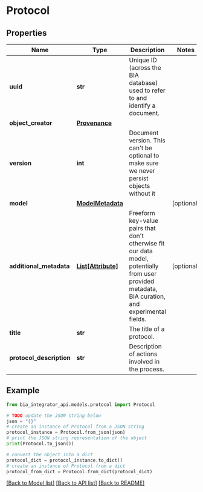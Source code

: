 # Protocol


## Properties

Name | Type | Description | Notes
------------ | ------------- | ------------- | -------------
**uuid** | **str** | Unique ID (across the BIA database) used to refer to and identify a document. | 
**object_creator** | [**Provenance**](Provenance.md) |  | 
**version** | **int** | Document version. This can&#39;t be optional to make sure we never persist objects without it | 
**model** | [**ModelMetadata**](ModelMetadata.md) |  | [optional] 
**additional_metadata** | [**List[Attribute]**](Attribute.md) | Freeform key-value pairs that don&#39;t otherwise fit our data model, potentially from user provided metadata, BIA curation, and experimental fields. | [optional] 
**title** | **str** | The title of a protocol. | 
**protocol_description** | **str** | Description of actions involved in the process. | 

## Example

```python
from bia_integrator_api.models.protocol import Protocol

# TODO update the JSON string below
json = "{}"
# create an instance of Protocol from a JSON string
protocol_instance = Protocol.from_json(json)
# print the JSON string representation of the object
print(Protocol.to_json())

# convert the object into a dict
protocol_dict = protocol_instance.to_dict()
# create an instance of Protocol from a dict
protocol_from_dict = Protocol.from_dict(protocol_dict)
```
[[Back to Model list]](../README.md#documentation-for-models) [[Back to API list]](../README.md#documentation-for-api-endpoints) [[Back to README]](../README.md)


